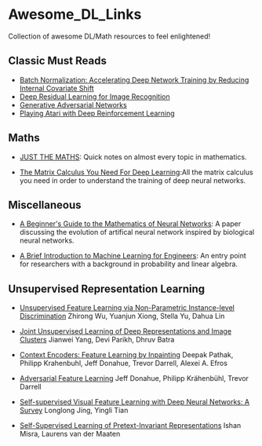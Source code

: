 # Awesome_DL_Links
Collection of awesome DL/Math resources to feel enlightened!

## Classic Must Reads

* [Batch Normalization: Accelerating Deep Network Training by Reducing Internal Covariate Shift](https://arxiv.org/abs/1502.03167)
* [Deep Residual Learning for Image Recognition](https://arxiv.org/abs/1512.03385)
* [Generative Adversarial Networks](https://arxiv.org/abs/1406.2661)
* [Playing Atari with Deep Reinforcement Learning](https://arxiv.org/abs/1312.5602)

## Maths

* [JUST THE MATHS](https://archive.uea.ac.uk/jtm/contents.htm): Quick notes on almost every topic in mathematics.

* [The Matrix Calculus You Need For Deep Learning](https://arxiv.org/pdf/1802.01528.pdf):All the matrix calculus you need in order to understand the training of deep neural networks.

## Miscellaneous

* [A Beginner's Guide to the Mathematics of Neural Networks](http://citeseerx.ist.psu.edu/viewdoc/download?doi=10.1.1.161.3556&rep=rep1&type=pdf): A paper discussing the evolution of artifical neural network inspired by biological neural networks.

* [A Brief Introduction to Machine Learning for Engineers](https://arxiv.org/pdf/1709.02840.pdf): An entry point for researchers with a background in probability and linear algebra.

## Unsupervised Representation Learning

* [Unsupervised Feature Learning via Non-Parametric Instance-level Discrimination](https://arxiv.org/pdf/1805.01978.pdf) Zhirong Wu, Yuanjun Xiong, Stella Yu, Dahua Lin

* [Joint Unsupervised Learning of Deep Representations and Image Clusters](https://arxiv.org/pdf/1604.03628.pdf) Jianwei Yang, Devi Parikh, Dhruv Batra

* [Context Encoders: Feature Learning by Inpainting](https://arxiv.org/pdf/1604.07379.pdf) Deepak Pathak, Philipp Krahenbuhl, Jeff Donahue, Trevor Darrell, Alexei A. Efros

* [Adversarial Feature Learning](https://arxiv.org/pdf/1605.09782.pdf) Jeff Donahue, Philipp Krähenbühl, Trevor Darrell

* [Self-supervised Visual Feature Learning with Deep Neural Networks: A Survey](https://arxiv.org/pdf/1902.06162.pdf) Longlong Jing, Yingli Tian

* [Self-Supervised Learning of Pretext-Invariant Representations](https://arxiv.org/pdf/1912.01991.pdf) Ishan Misra, Laurens van der Maaten 
